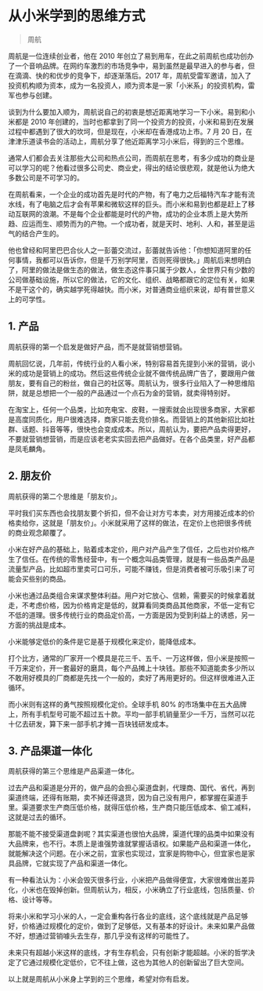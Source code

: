 # 从小米学到的思维方式

> 周航

周航是一位连续创业者，他在 2010 年创立了易到用车，在此之前周航也成功创办了一个音响品牌。在网约车激烈的市场竞争中，易到虽然是最早进入的参与者，但在滴滴、快的和优步的竞争下，却逐渐落后。2017 年，周航受雷军邀请，加入了投资机构顺为资本，成为一名投资人，顺为资本是一家「小米系」的投资机构，雷军也参与创建。

谈到为什么要加入顺为，周航说自己的初衷是想近距离地学习一下小米。易到和小米都是 2010 年创建的，当时也都拿到了同一个投资方的投资，小米和易到在发展过程中都遇到了很大的坎坷，但是现在，小米却在香港成功上市。7 月 20 日，在津津乐道读书会的活动上，周航分享了他近距离学习小米后，得到的三个思维。

通常人们都会去关注那些大公司和热点公司，而周航在思考，有多少成功的商业是可以学习的呢？他看过很多公司史、商业史，得出的结论很悲观，就是他认为绝大多数公司是不可学习的。

在周航看来，一个企业的成功首先是时代的产物，有了电力之后福特汽车才能有流水线，有了电脑之后才会有苹果和微软这样的巨头。而小米和易到也都是赶上了移动互联网的浪潮。不是每个企业都能是时代的产物，成功的企业本质上是大势所趋、应运而生、顺势而为的产物。一个成功者，就是天时、地利、人和，甚至是运气的结合产生的。

他也曾经和阿里巴巴合伙人之一彭蕾交流过，彭蕾就告诉他：「你想知道阿里的任何事情，我都可以告诉你，但是千万别学阿里，否则死得很快。」周航后来想明白了，阿里的做法是做生态的做法，做生态这件事只属于少数人，全世界只有少数的公司做基础设施，所以它的做法，它的文化、组织、战略都跟它的定位有关，如果不是干这个的，确实越学死得越快。而小米，对普通商业组织来说，却有普世意义上的可学性。

## 1. 产品

周航获得的第一个启发是做好产品，而不是就营销想营销。

周航回忆说，几年前，传统行业的人看小米，特别容易首先提到小米的营销，说小米的成功是营销上的成功。然后这些传统企业就不做传统品牌广告了，要跟用户做朋友，要有自己的粉丝，做自己的社区等。周航认为，很多行业陷入了一种思维陷阱，就是总想把一个一般的产品通过一个点石为金的营销，就卖得特别好。

在淘宝上，任何一个品类，比如充电宝、皮鞋，一搜索就会出现很多商家，大家都是高度同质化，用户很难选择，商家只能去竞价排名。而营销上的其他新招比如社群、话题、抖音等等，很快也会变成成本。所以，周航认为，要把产品卖得更好，不要就营销想营销，而是应该老老实实回去把产品做好。在各个品类里，好产品都是凤毛麟角。

## 2. 朋友价

周航获得的第二个思维是「朋友价」。

平时我们买东西也会找朋友要个折扣，但不会让对方亏本卖，对方用接近成本的价格卖给你，这就是「朋友价」。小米就采用了这样的做法，在定价上也把很多传统的商业观念颠覆了。

小米在好产品的基础上，贴着成本定价，用户对产品产生了信任，之后也对价格产生了信任。在传统的零售经营中，有一个概念叫品类管理，就是有一些品类产品是流量型产品，比如超市里卖可口可乐，可能不赚钱，但是消费者被可乐吸引来了可能会买些别的商品。

小米也通过品类组合来谋求整体利益。用户对它放心、信赖，需要买的时候拿着就走，不考虑价格，因为价格肯定是低的，就算看同类商品其他商家，不低一定有它不低的道理。很多传统行业的商品定价高，一方面是因为受到利益上的诱惑，另一方面的挑战是成本。

小米能够定低价的条件是它是基于规模化来定价，能降低成本。

打个比方，通常的厂家开一个模具是花三千、五千、一万这样做，但小米是按照一千万来定价，开一套最好的磨具，每个产品摊上十块钱。那些不知道能卖多少所以不敢用好模具的厂商都是先找一个一般的，卖好了再用更好的。但这样很难进入正循环。

而小米则有这样的勇气按照规模化定价。全球手机 80% 的市场集中在五大品牌上，所有手机型号可能不超过五十款。平均一部手机销量至少一千万，当然可以花十亿去研发，算下来一部手机才摊一百块钱研发成本。

## 3. 产品渠道一体化

周航获得的第三个思维是产品渠道一体化。

过去产品和渠道是分开的，做产品的会担心渠道盘剥，代理商、国代、省代，再到渠道终端，还得有账期，卖不掉还得退货，因为自己没有用户，都掌握在渠道手里。渠道要求生产商压低价格，就得压低价格，生产商只能压低成本、偷工减料，这就是过去的循环。

那能不能不接受渠道盘剥呢？其实渠道也很怕大品牌，渠道代理的品类中如果没有大品牌来，也不行。本质上是谁强势谁就掌握话语权。如果能产品和渠道一体化，就能解决这个问题。在小米之前，宜家也实现过，宜家是购物中心，但宜家也是家具品牌，它就实现了产品和渠道一体化。

有一种看法认为：小米会毁灭很多行业，小米把产品做得便宜，大家很难做出差异化，小米也在毁掉创新。但周航认为，相反，小米确立了行业底线，包括质量、价格、设计等等。

将来小米和学习小米的人，一定会重构各行各业的底线，这个底线就是产品足够好，价格通过规模化的定价，做到了足够低，又有基本的好设计。未来如果产品做不好，想通过营销噱头去生存，那几乎没有这样的可能性了。

未来只有超越小米这样的底线，才有生存机会，只有创新才能超越。小米的哲学决定了它通过规模化定低价，它不往上做，这也为其他人的创新留出了巨大空间。

以上就是周航从小米身上学到的三个思维，希望对你有启发。

